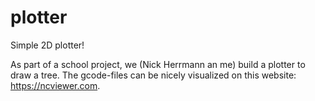 # plotter
Simple 2D plotter!

As part of a school project, we (Nick Herrmann an me) build a plotter to draw a tree. 
The gcode-files can be nicely visualized on this website: https://ncviewer.com.
